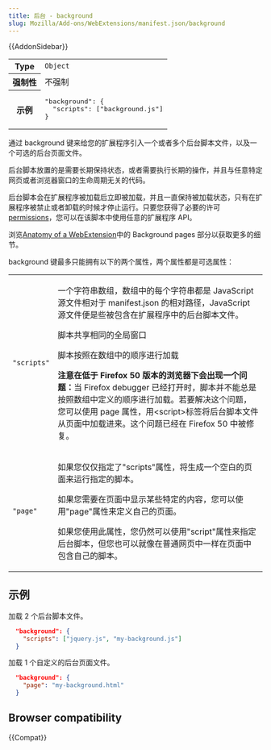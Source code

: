 ```yaml
---
title: 后台 - background
slug: Mozilla/Add-ons/WebExtensions/manifest.json/background
---
```


{{AddonSidebar}}

<table class="fullwidth-table standard-table">
  <tbody>
    <tr>
      <th scope="row">Type</th>
      <td><code>Object</code></td>
    </tr>
    <tr>
      <th scope="row">强制性</th>
      <td>不强制</td>
    </tr>
    <tr>
      <th scope="row">示例</th>
      <td>
        <pre class="brush: json">
"background": {
  "scripts": ["background.js"]
}</pre
        >
      </td>
    </tr>
  </tbody>
</table>

通过 background 键来给您的扩展程序引入一个或者多个后台脚本文件，以及一个可选的后台页面文件。

后台脚本放置的是需要长期保持状态，或者需要执行长期的操作，并且与任意特定网页或者浏览器窗口的生命周期无关的代码。

后台脚本会在扩展程序被加载后立即被加载，并且一直保持被加载状态，只有在扩展程序被禁止或者卸载的时候才停止运行。只要您获得了必要的许可[permissions](/zh-CN/docs/Mozilla/Add-ons/WebExtensions/manifest.json/permissions)，您可以在该脚本中使用任意的扩展程序 API。

浏览[Anatomy of a WebExtension](/zh-CN/Add-ons/WebExtensions/Anatomy_of_a_WebExtension#Background_pages)中的 Background pages 部分以获取更多的细节。

background 键最多只能拥有以下的两个属性，两个属性都是可选属性：

<table class="standard-table">
  <tbody>
    <tr>
      <td><code>"scripts"</code></td>
      <td>
        <p>
          一个字符串数组，数组中的每个字符串都是 JavaScript 源文件相对于
          manifest.json 的相对路径，JavaScript
          源文件便是些被包含在扩展程序中的后台脚本文件。
        </p>
        <p>脚本共享相同的全局窗口</p>
        <p>脚本按照在数组中的顺序进行加载</p>
        <p>
          <strong>注意在低于 Firefox 50 版本的浏览器下会出现一个问题：</strong
          >当 Firefox debugger
          已经打开时，脚本并不能总是按照数组中定义的顺序进行加载。若要解决这个问题，您可以使用
          page
          属性，用&#x3C;script>标签将后台脚本文件从页面中加载进来。这个问题已经在
          Firefox 50 中被修复。
        </p>
      </td>
    </tr>
    <tr>
      <td><code>"page"</code></td>
      <td>
        <p>
          如果您仅仅指定了"scripts"属性，将生成一个空白的页面来运行指定的脚本。
        </p>
        <p>
          如果您需要在页面中显示某些特定的内容，您可以使用"page"属性来定义自己的页面。
        </p>
        <p>
          如果您使用此属性，您仍然可以使用"script"属性来指定后台脚本，但您也可以就像在普通网页中一样在页面中包含自己的脚本。
        </p>
      </td>
    </tr>
  </tbody>
</table>

## 示例

加载 2 个后台脚本文件。

```json
  "background": {
    "scripts": ["jquery.js", "my-background.js"]
  }
```

加载 1 个自定义的后台页面文件。

```json
  "background": {
    "page": "my-background.html"
  }
```

## Browser compatibility

{{Compat}}
